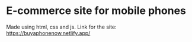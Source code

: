 # E-commerce site for mobile phones
Made using html, css and js.
Link for the site: https://buyaphonenow.netlify.app/
